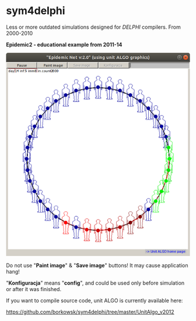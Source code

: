 # sym4delphi
Less or more outdated simulations designed for _DELPHI_ compilers. From 2000-2010 

__Epidemic2 - educational example from 2011-14__

![Screen shot of version 2.](./EpidemicNetv2.png?raw=true "Epidemic v2. during run")

Do not use "__Paint image__" & "__Save image__" buttons! It may cause application hang! 

"__Konfiguracja__" means "__config__", and could be used only before simulation or after it was finished.

If you want to compile source code, unit ALGO is currently available here:

https://github.com/borkowsk/sym4delphi/tree/master/UnitAlgo_v2012
